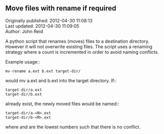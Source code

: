 ## Move files with rename if required  
Originally published: 2012-04-30 11:08:13  
Last updated: 2012-04-30 11:09:05  
Author: John Reid  
  
A python script that renames (moves) files to a destination
directory. However it will not overwrite existing files. The
script uses a renaming strategy where a count is incremented
in order to avoid naming conflicts.

Example usage::

    mv-rename a.ext b.ext target-dir/

would mv a.ext and b.ext into the target directory. If::

    target-dir/a.ext
    target-dir/b.ext

already exist, the newly moved files would be named::

    target-dir/a-<N>.ext
    target-dir/b-<M>.ext

where <N> and <M> are the lowest numbers such that there
is no conflict.
